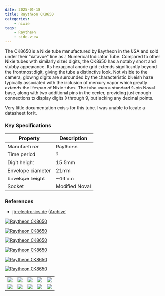 ```yaml
---
date: 2025-05-18
title: Raytheon CK8650
categories:
    - nixie
tags:
    - Raytheon
    - side-view
---
```


The CK8650 is a Nixie tube manufactured by Raytheon in the USA and sold under their "datavue" line as a Numerical Indicator Tube. Compared to other Nixie tubes with similarly sized digits, the CK8650 has a notably short and stubby appearance. Its hexagonal anode grid extends significantly beyond the frontmost digit, giving the tube a distinctive look. Not visible to the camera, glowing digits are surrounded by the characteristic blueish haze typically associated with the inclusion of mercury vapor which greatly extends the lifespan of Nixie tubes. The tube uses a standard 9-pin Noval base, along with two additional pins in the center, providing just enough connections to display digits 0 through 9, but lacking any decimal points.

Very little documentation exists for this tube. I was unable to locate a datasheet for it.

### Key Specifications

| Property          | Description    |
|-------------------|----------------|
| Manufacturer      | Raytheon       |
| Time period       | ?              |
| Digit height      | 15.5mm         |
| Envelope diameter | 21mm           |
| Envelope height   | ~44mm          |
| Socket            | Modified Noval |

### References

- [jb-electronics.de](http://www.jb-electronics.de/html/elektronik/nixies/n_ck8650.htm) ([Archive](https://web.archive.org/web/20240421194620/http://www.jb-electronics.de/html/elektronik/nixies/n_ck8650.htm))


[![Raytheon CK8650](assets/1.jpg)](assets/1.jpg)

[![Raytheon CK8650](assets/2.jpg)](assets/2.jpg)

[![Raytheon CK8650](assets/3.jpg)](assets/3.jpg)

[![Raytheon CK8650](assets/4.jpg)](assets/4.jpg)

[![Raytheon CK8650](assets/5.jpg)](assets/5.jpg)

[![Raytheon CK8650](assets/7.jpg)](assets/7.jpg)

<table>
    <tr>
        <td>
            <a href="assets/8.jpg">
                <img src="assets/8.jpg">
            </a>
        </td>
        <td>
            <a href="assets/9.jpg">
                <img src="assets/9.jpg">
            </a>
        </td>
        <td>
            <a href="assets/10.jpg">
                <img src="assets/10.jpg">
            </a>
        </td>
         <td>
            <a href="assets/11.jpg">
                <img src="assets/11.jpg">
            </a>
        </td>
        <td>
            <a href="assets/12.jpg">
                <img src="assets/12.jpg">
            </a>
        </td>
    </tr>
    <tr>
        <td>
            <a href="assets/13.jpg">
                <img src="assets/13.jpg">
            </a>
        </td>
        <td>
            <a href="assets/14.jpg">
                <img src="assets/14.jpg">
            </a>
        </td>
        <td>
            <a href="assets/15.jpg">
                <img src="assets/15.jpg">
            </a>
        </td>
         <td>
            <a href="assets/16.jpg">
                <img src="assets/16.jpg">
            </a>
        </td>
        <td>
            <a href="assets/17.jpg">
                <img src="assets/17.jpg">
            </a>
        </td>
    </tr>
</table>